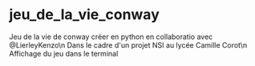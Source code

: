 # jeu_de_la_vie_conway
Jeu de la vie de conway créer en python en collaboratio avec @LierleyKenzo\n
Dans le cadre d'un projet NSI au lycée Camille Corot\n
Affichage du jeu dans le terminal

